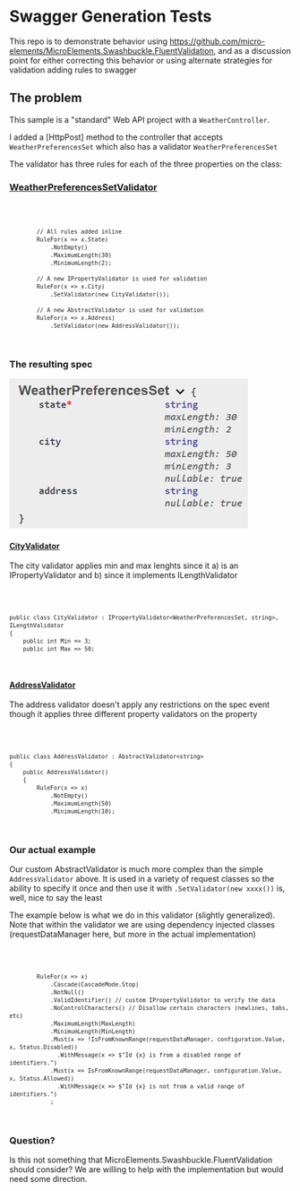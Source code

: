 # Swagger Generation Tests

This repo is to demonstrate behavior using https://github.com/micro-elements/MicroElements.Swashbuckle.FluentValidation, and as a discussion point for either correcting this behavior or using alternate strategies for validation adding rules to swagger

## The problem

This sample is a "standard" Web API project with a <code>WeatherController</code>.

I added a [HttpPost] method to the controller that accepts <code>WeatherPreferencesSet</code> which also has a validator <code>WeatherPreferencesSet</code>

The validator has three rules for each of the three properties on the class:

### [WeatherPreferencesSetValidator](/SwaggerGenTests/Validators/WeatherPreferencesSetValidator.cs)

<code>

            // All rules added inline
            RuleFor(x => x.State)
                .NotEmpty()
                .MaximumLength(30)
                .MinimumLength(2);

            // A new IPropertyValidator is used for validation
            RuleFor(x => x.City)
                .SetValidator(new CityValidator());

            // A new AbstractValidator is used for validation
            RuleFor(x => x.Address)
                .SetValidator(new AddressValidator());

</code>

### The resulting spec
![Swagger spec](Images/SwaggerSpec.png "Swagger spec")

#### [CityValidator](/SwaggerGenTests/Validators/CityValidator.cs)

The city validator applies min and  max lenghts since it a) is an IPropertyValidator and b) since it implements ILengthValidator

<code>

    public class CityValidator : IPropertyValidator<WeatherPreferencesSet, string>, ILengthValidator
    {
        public int Min => 3;
        public int Max => 50;

</code>

#### [AddressValidator](/SwaggerGenTests/Validators/AddressValidator.cs)

The address validator doesn't apply any restrictions on the spec event though it applies three different property validators on the property

<code>

    public class AddressValidator : AbstractValidator<string>
    {
        public AddressValidator()
        {
            RuleFor(x => x)
                .NotEmpty()
                .MaximumLength(50)
                .MinimumLength(10);

</code>

### Our actual example

Our custom AbstractValidator is much more complex than the simple <code>AddressValidator</code> above. It is used in a variety of request classes so the ability to specify it once and then use it with <code>.SetValidator(new xxxx())</code> is, well, nice to say the least 

The example below is what we do in this validator (slightly generalized). Note that within the validator we are using dependency injected classes (requestDataManager here, but more in the actual implementation)

<code>

            RuleFor(x => x)
                .Cascade(CascadeMode.Stop)
                .NotNull()
                .ValidIdentifier() // custom IPropertyValidator to verify the data
                .NoControlCharacters() // Disallow certain characters (newlines, tabs, etc)
                .MaximumLength(MaxLength) 
                .MinimumLength(MinLength)
                .Must(x => !IsFromKnownRange(requestDataManager, configuration.Value, x, Status.Disabled))
                  .WithMessage(x => $"Id {x} is from a disabled range of identifiers.")
                .Must(x => IsFromKnownRange(requestDataManager, configuration.Value, x, Status.Allowed))
                  .WithMessage(x => $"Id {x} is not from a valid range of identifiers.")
                ;

</code>

### Question?

Is this not something that MicroElements.Swashbuckle.FluentValidation should consider? We are willing to help with the implementation but would need some direction.